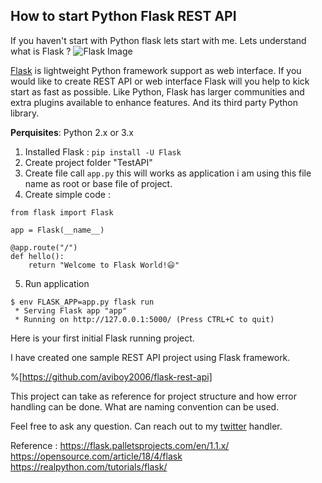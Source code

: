## How to start Python Flask REST API

If you haven't start with Python flask lets start with me. Lets understand what is Flask ? 
![Flask Image](https://flask.palletsprojects.com/en/1.1.x/_images/flask-logo.png)

 [Flask](https://pypi.org/project/Flask/) is lightweight Python framework support as web interface. If you would like to create REST API or web interface Flask will you help to kick start as fast as possible. Like Python, Flask has larger communities and extra plugins available to enhance features. And its third party Python library. 

**Perquisites**:  Python 2.x or 3.x 

1. Installed Flask : `pip install -U Flask`
2. Create project folder "TestAPI" 
3. Create file call `app.py` this will works as application i am using this file name as root or base file of project.
4. Create simple code : 

```
from flask import Flask

app = Flask(__name__)

@app.route("/")
def hello():
    return "Welcome to Flask World!😃"
``` 
5. Run application 

```
$ env FLASK_APP=app.py flask run
 * Serving Flask app "app"
 * Running on http://127.0.0.1:5000/ (Press CTRL+C to quit)
``` 
Here is your first initial Flask running project. 

I have created one sample REST API project using Flask framework. 

%[https://github.com/aviboy2006/flask-rest-api]

This project can take as reference for project structure and how error handling can be done. What are naming convention can be used. 

Feel free to ask any question. Can reach out to my  [twitter](https://twitter.com/aviboy2006)  handler.


Reference : 
https://flask.palletsprojects.com/en/1.1.x/
https://opensource.com/article/18/4/flask
https://realpython.com/tutorials/flask/
